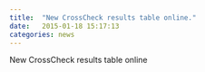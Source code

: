 ```yaml
---
title:  "New CrossCheck results table online."
date:   2015-01-18 15:17:13
categories: news
---
```


New CrossCheck results table online